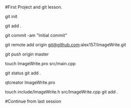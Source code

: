 #First Project and git lesson.

git init

git add .

git commit -am "Initial commit"

git remote add origin git@github.com:alex157/ImageWrite.git

git push origin master

touch ImageWrite.pro src/main.cpp

git status
git add .

qtcreator ImageWrite.pro

touch include/ImageWrite.h src/ImageWrite.cpp
git add .

#Continue from last session


